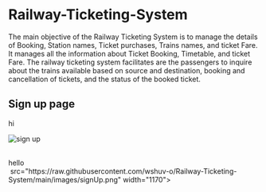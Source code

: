 # Railway-Ticketing-System

The main objective of the Railway Ticketing System is to manage the details of Booking, Station names, Ticket purchases, Trains names, and ticket Fare. It manages all the information about Ticket Booking, Timetable, and ticket Fare. The railway ticketing system facilitates are the passengers to inquire about the trains available based on source and destination, booking and cancellation of tickets, and the status of the booked ticket.

<h2>Sign up page</h2>
hi<br>

![sign up](https://raw.githubusercontent.com/wshuv-o/Railway-Ticketing-System/main/images/signUp.png)

<br>
hello
<br>
<img> src="https://raw.githubusercontent.com/wshuv-o/Railway-Ticketing-System/main/images/signUp.png" width="1170">
